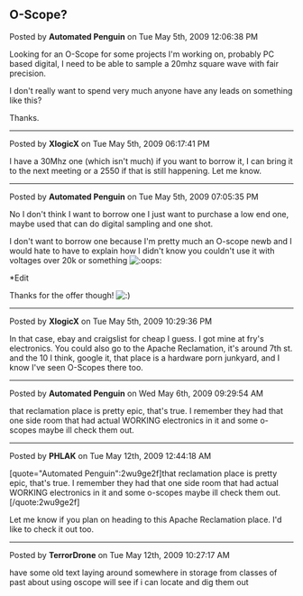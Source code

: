 ## O-Scope?
Posted by **Automated Penguin** on Tue May 5th, 2009 12:06:38 PM

Looking for an O-Scope for some projects I'm working on, probably PC based digital, I need to be able to sample a 20mhz square wave with fair precision.

I don't really want to spend very much anyone have any leads on something like this?

Thanks.

--------------------------------------------------------------------------------

Posted by **XlogicX** on Tue May 5th, 2009 06:17:41 PM

I have a 30Mhz one (which isn't much) if you want to borrow it, I can bring it to the next meeting or a 2550 if that is still happening. Let me know.

--------------------------------------------------------------------------------

Posted by **Automated Penguin** on Tue May 5th, 2009 07:05:35 PM

No I don't think I want to borrow one I just want to purchase a low end one, maybe used that can do digital sampling and one shot.

I don't want to borrow one because I'm pretty much an O-scope newb and I would hate to have to explain how I didn't know you couldn't use it with voltages over 20k or something  <!-- s:oops: --><img src="{SMILIES_PATH}/icon_redface.gif" alt=":oops:" title="Embarrassed" /><!-- s:oops: -->

*Edit

Thanks for the offer though!  <!-- s:) --><img src="{SMILIES_PATH}/icon_e_smile.gif" alt=":)" title="Smile" /><!-- s:) -->

--------------------------------------------------------------------------------

Posted by **XlogicX** on Tue May 5th, 2009 10:29:36 PM

In that case, ebay and craigslist for cheap I guess. I got mine at fry's electronics. You could also go to the Apache Reclamation, it's around 7th st. and the 10 I think, google it, that place is a hardware porn junkyard, and I know I've seen O-Scopes there too.

--------------------------------------------------------------------------------

Posted by **Automated Penguin** on Wed May 6th, 2009 09:29:54 AM

that reclamation place is pretty epic, that's true. I remember they had that one side room that had actual WORKING electronics in it and some o-scopes maybe ill check them out.

--------------------------------------------------------------------------------

Posted by **PHLAK** on Tue May 12th, 2009 12:44:18 AM

[quote=&quot;Automated Penguin&quot;:2wu9ge2f]that reclamation place is pretty epic, that's true. I remember they had that one side room that had actual WORKING electronics in it and some o-scopes maybe ill check them out.[/quote:2wu9ge2f]

Let me know if you plan on heading to this Apache Reclamation place.  I'd like to check it out too.

--------------------------------------------------------------------------------

Posted by **TerrorDrone** on Tue May 12th, 2009 10:27:17 AM

have some old text laying around somewhere in storage from classes of past about using oscope will see if i can locate and dig them out

